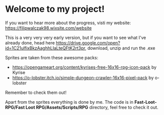 # Welcome to my project!

If you want to hear more about the progress, visti my website: https://filipwalczak98.wixsite.com/website

This is a very very very early version, but if you want to see what I've already done, head here https://drive.google.com/open?id=1C21ulfixBkzAaghhLIaLteQFtK2rt3pr, download, unzip and run the .exe

Sprites are taken from these awesome packs:
- https://opengameart.org/content/kyrises-free-16x16-rpg-icon-pack by Kyrise
- https://o-lobster.itch.io/simple-dungeon-crawler-16x16-pixel-pack by o-lobster

Remember to check them out!

Apart from the sprites everything is done by me. The code is in **Fast-Loot-RPG/Fast Loot RPG/Assets/Scripts/RPG** directory, feel free to check it out.

